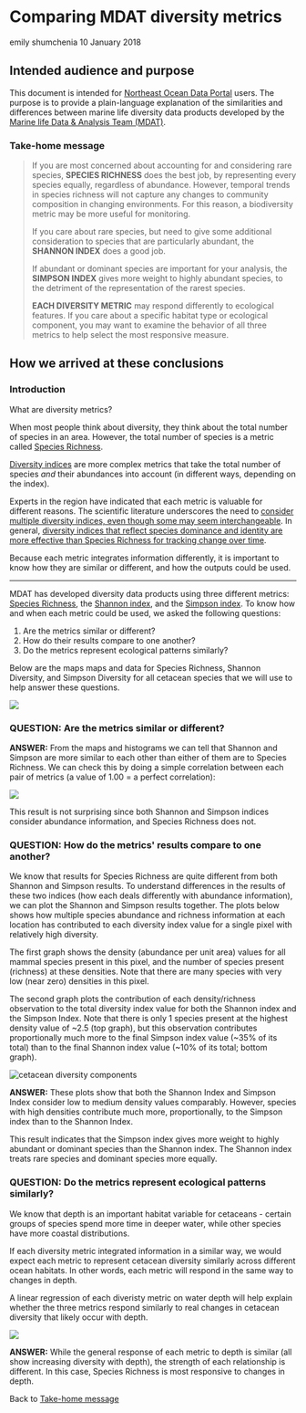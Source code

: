 Comparing MDAT diversity metrics
================
emily shumchenia
10 January 2018

Intended audience and purpose
-----------------------------

This document is intended for [Northeast Ocean Data Portal](http://www.northeastoceandata.org) users. The purpose is to provide a plain-language explanation of the similarities and differences between marine life diversity data products developed by the [Marine life Data & Analysis Team (MDAT)](http://seamap.env.duke.edu/models/mdat/).

### Take-home message

> If you are most concerned about accounting for and considering rare species, **SPECIES RICHNESS** does the best job, by representing every species equally, regardless of abundance. However, temporal trends in species richness will not capture any changes to community composition in changing environments. For this reason, a biodiversity metric may be more useful for monitoring.
>
> If you care about rare species, but need to give some additional consideration to species that are particularly abundant, the **SHANNON INDEX** does a good job.
>
> If abundant or dominant species are important for your analysis, the **SIMPSON INDEX** gives more weight to highly abundant species, to the detriment of the representation of the rarest species.
>
> **EACH DIVERSITY METRIC** may respond differently to ecological features. If you care about a specific habitat type or ecological component, you may want to examine the behavior of all three metrics to help select the most responsive measure.

How we arrived at these conclusions
-----------------------------------

### Introduction

What are diversity metrics?

When most people think about diversity, they think about the total number of species in an area. However, the total number of species is a metric called [Species Richness](https://en.wikipedia.org/wiki/Species_richness).

[Diversity indices](https://en.wikipedia.org/wiki/Diversity_index) are more complex metrics that take the total number of species *and* their abundances into account (in different ways, depending on the index).

Experts in the region have indicated that each metric is valuable for different reasons. The scientific literature underscores the need to [consider multiple diversity indices, even though some may seem interchangeable](https://www.ncbi.nlm.nih.gov/pmc/articles/PMC4224527/). In general, [diversity indices that reflect species dominance and identity are more effective than Species Richness for tracking change over time](http://onlinelibrary.wiley.com/doi/10.1111/1365-2664.12959/epdf).

Because each metric integrates information differently, it is important to know how they are similar or different, and how the outputs could be used.

------------------------------------------------------------------------

MDAT has developed diversity data products using three different metrics: [Species Richness](https://en.wikipedia.org/wiki/Species_richness), the [Shannon index](https://en.wikipedia.org/wiki/Diversity_index#Shannon_index), and the [Simpson index](https://en.wikipedia.org/wiki/Diversity_index#Simpson_index). To know how and when each metric could be used, we asked the following questions:

1.  Are the metrics similar or different?
2.  How do their results compare to one another?
3.  Do the metrics represent ecological patterns similarly?

Below are the maps maps and data for Species Richness, Shannon Diversity, and Simpson Diversity for all cetacean species that we will use to help answer these questions.

![](div_indices_files/figure-markdown_github-ascii_identifiers/maps-1.png)

### QUESTION: Are the metrics similar or different?

**ANSWER:** From the maps and histograms we can tell that Shannon and Simpson are more similar to each other than either of them are to Species Richness. We can check this by doing a simple correlation between each pair of metrics (a value of 1.00 = a perfect correlation):

![](div_indices_files/figure-markdown_github-ascii_identifiers/metrics_corr-1.png)

This result is not surprising since both Shannon and Simpson indices consider abundance information, and Species Richness does not.

### QUESTION: How do the metrics' results compare to one another?

We know that results for Species Richness are quite different from both Shannon and Simpson results. To understand differences in the results of these two indices (how each deals differently with abundance information), we can plot the Shannon and Simpson results together. The plots below shows how multiple species abundance and richness information at each location has contributed to each diversity index value for a single pixel with relatively high diversity.

The first graph shows the density (abundance per unit area) values for all mammal species present in this pixel, and the number of species present (richness) at these densities. Note that there are many species with very low (near zero) densities in this pixel.

The second graph plots the contribution of each density/richness observation to the total diversity index value for both the Shannon index and the Simpson Index. Note that there is only 1 species present at the highest density value of ~2.5 (top graph), but this observation contributes proportionally much more to the final Simpson index value (~35% of its total) than to the final Shannon index value (~10% of its total; bottom graph).

![cetacean diversity components](data/Mammal_Diversity_Components_High.png)

**ANSWER:** These plots show that both the Shannon Index and Simpson Index consider low to medium density values comparably. However, species with high densities contribute much more, proportionally, to the Simpson index than to the Shannon Index.

This result indicates that the Simpson index gives more weight to highly abundant or dominant species than the Shannon index. The Shannon index treats rare species and dominant species more equally.

### QUESTION: Do the metrics represent ecological patterns similarly?

We know that depth is an important habitat variable for cetaceans - certain groups of species spend more time in deeper water, while other species have more coastal distributions.

If each diversity metric integrated information in a similar way, we would expect each metric to represent cetacean diversity similarly across different ocean habitats. In other words, each metric will respond in the same way to changes in depth.

A linear regression of each diveristy metric on water depth will help explain whether the three metrics respond similarly to real changes in cetacean diversity that likely occur with depth.

![](div_indices_files/figure-markdown_github-ascii_identifiers/regression_results-1.png)

**ANSWER:** While the general response of each metric to depth is similar (all show increasing diversity with depth), the strength of each relationship is different. In this case, Species Richness is most responsive to changes in depth.

Back to [Take-home message](#take-home-message)

